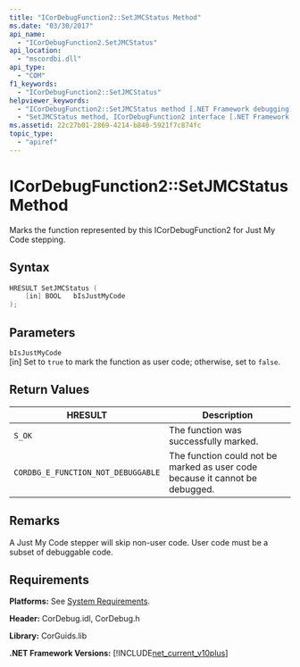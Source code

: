 ```yaml
---
title: "ICorDebugFunction2::SetJMCStatus Method"
ms.date: "03/30/2017"
api_name: 
  - "ICorDebugFunction2.SetJMCStatus"
api_location: 
  - "mscordbi.dll"
api_type: 
  - "COM"
f1_keywords: 
  - "ICorDebugFunction2::SetJMCStatus"
helpviewer_keywords: 
  - "ICorDebugFunction2::SetJMCStatus method [.NET Framework debugging]"
  - "SetJMCStatus method, ICorDebugFunction2 interface [.NET Framework debugging]"
ms.assetid: 22c27b01-2869-4214-b840-5921f7c874fc
topic_type: 
  - "apiref"
---
```

# ICorDebugFunction2::SetJMCStatus Method
Marks the function represented by this ICorDebugFunction2 for Just My Code stepping.  
  
## Syntax  
  
```cpp  
HRESULT SetJMCStatus (  
    [in] BOOL   bIsJustMyCode  
);  
```  
  
## Parameters  
 `bIsJustMyCode`  
 [in] Set to `true` to mark the function as user code; otherwise, set to `false`.  
  
## Return Values  
  
|HRESULT|Description|  
|-------------|-----------------|  
|`S_OK`|The function was successfully marked.|  
|`CORDBG_E_FUNCTION_NOT_DEBUGGABLE`|The function could not be marked as user code because it cannot be debugged.|  
  
## Remarks  
 A Just My Code stepper will skip non-user code. User code must be a subset of debuggable code.  
  
## Requirements  
 **Platforms:** See [System Requirements](../../get-started/system-requirements.md).  
  
 **Header:** CorDebug.idl, CorDebug.h  
  
 **Library:** CorGuids.lib  
  
 **.NET Framework Versions:** [!INCLUDE[net_current_v10plus](../../../../includes/net-current-v10plus-md.md)]
